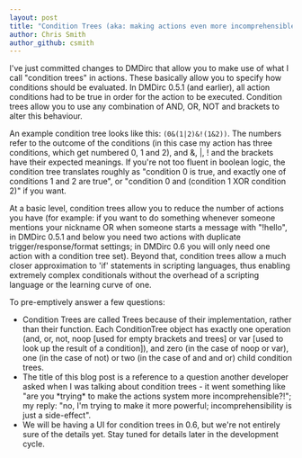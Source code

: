 ```yaml
---
layout: post
title: "Condition Trees (aka: making actions even more incomprehensible)"
author: Chris Smith
author_github: csmith
---
```

I've just committed changes to DMDirc that allow you to make use of what I call "condition trees" in actions. These basically allow you to specify how conditions should be evaluated. In DMDirc 0.5.1 (and earlier), all action conditions had to be true in order for the action to be executed. Condition trees allow you to use any combination of AND, OR, NOT and brackets to alter this behaviour.

An example condition tree looks like this: <code>(0&(1|2)&!(1&2))</code>. The numbers refer to the outcome of the conditions (in this case my action has three conditions, which get numbered 0, 1 and 2), and &, |, ! and the brackets have their expected meanings. If you're not too fluent in boolean logic, the condition tree translates roughly as "condition 0 is true, and exactly one of conditions 1 and 2 are true", or "condition 0 and (condition 1 XOR condition 2)" if you want.

At a basic level, condition trees allow you to reduce the number of actions you have (for example: if you want to do something whenever someone mentions your nickname OR when someone starts a message with "!hello", in DMDirc 0.5.1 and below you need two actions with duplicate trigger/response/format settings; in DMDirc 0.6 you will only need one action with a condition tree set). Beyond that, condition trees allow a much closer approximation to 'if' statements in scripting languages, thus enabling extremely complex conditionals without the overhead of a scripting language or the learning curve of one.

<!--more-->

To pre-emptively answer a few questions:

<ul>
 <li>Condition Trees are called Trees because of their implementation, rather than their function. Each ConditionTree object has exactly one operation (and, or, not, noop [used for empty brackets and trees] or var [used to look up the result of a condition]), and zero (in the case of noop or var), one (in the case of not) or two (in the case of and and or) child condition trees.<br>
 <li>The title of this blog post is a reference to a question another developer asked when I was talking about condition trees - it went something like "are you *trying* to make the actions system more incomprehensible?!"; my reply: "no, I'm trying to make it more powerful; incomprehensibility is just a side-effect".<br>
 <li>We will be having a UI for condition trees in 0.6, but we're not entirely sure of the details yet. Stay tuned for details later in the development cycle.<br>
</ul>